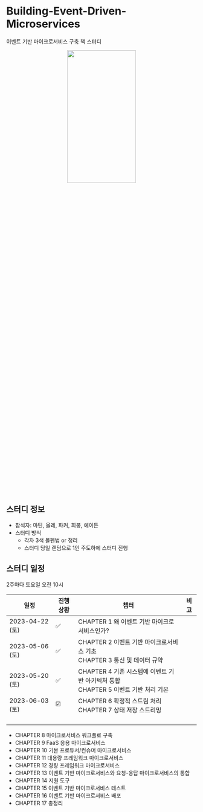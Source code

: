 # Building-Event-Driven-Microservices
이벤트 기반 마이크로서비스 구축 책 스터디

<p align="center">
  <img src="https://user-images.githubusercontent.com/34755287/233812804-dc5692d0-70ec-41ee-bb8f-683964276b95.png"  width="60%" height="30%">
</p>

## 스터디 정보
- 참석자: 마틴, 올레, 파커, 희봉, 에이든
- 스터디 방식
  - 각자 3색 볼펜법 or 정리
  - 스터디 당일 랜덤으로 1인 주도하에 스터디 진행

## 스터디 일정
2주마다 토요일 오전 10시 

| 일정             | 진행상황  | 챕터                                                   | 비고 |
|----------------|-------|------------------------------------------------------|----|
| 2023-04-22 (토) | :white_check_mark: | CHAPTER 1 왜 이벤트 기반 마이크로서비스인가?                        |    |
| 2023-05-06 (토) | :white_check_mark: | CHAPTER 2 이벤트 기반 마이크로서비스 기초<br>CHAPTER 3 통신 및 데이터 규약 |    |
| 2023-05-20 (토) | :white_check_mark: | CHAPTER 4 기존 시스템에 이벤트 기반 아키텍처 통합<br>CHAPTER 5 이벤트 기반 처리 기본 |    |
| 2023-06-03 (토) | :ballot_box_with_check: | CHAPTER 6 확정적 스트림 처리<br>CHAPTER 7 상태 저장 스트리밍 |    |
|                |       |                                                      |    |
|                |       |                                                      |    |
|                |       |                                                      |    |
|                |       |                                                      |    |


- CHAPTER 8 마이크로서비스 워크플로 구축
- CHAPTER 9 FaaS 응용 마이크로서비스
- CHAPTER 10 기본 프로듀서/컨슈머 마이크로서비스
- CHAPTER 11 대용량 프레임워크 마이크로서비스
- CHAPTER 12 경량 프레임워크 마이크로서비스
- CHAPTER 13 이벤트 기반 마이크로서비스와 요청-응답 마이크로서비스의 통합
- CHAPTER 14 지원 도구
- CHAPTER 15 이벤트 기반 마이크로서비스 테스트
- CHAPTER 16 이벤트 기반 마이크로서비스 배포
- CHAPTER 17 총정리
